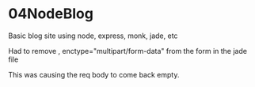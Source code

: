 # 04NodeBlog
Basic blog site using node, express, monk, jade, etc

Had to remove , enctype="multipart/form-data" from the form in the jade file

This was causing the req body to come back empty. 
